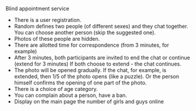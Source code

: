 Blind appointment service

- There is a user registration.
- Random defines two people (of different sexes) and they chat together. You can choose another person (skip the suggested one).
- Photos of these people are hidden.
- There are allotted time for correspondence (from 3 minutes, for example)
- After 3 minutes, both participants are invited to end the chat or continue (extend for 3 minutes) If both choose to extend - the chat continues.
- The photo will be opened gradually. If the chat, for example, is extended, then 1/5 of the photo opens (like a puzzle). Or the person himself confirms the opening of one part of the photo.
- There is a choice of age category.
- You can complain about a person, have a ban.
- Display on the main page the number of girls and guys online
